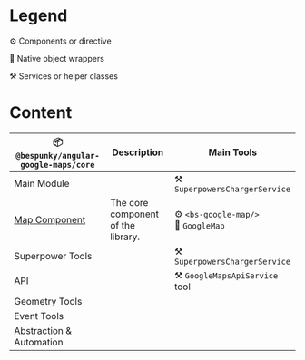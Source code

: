 # Legend
⚙ Components or directive

🧬 Native object wrappers

⚒ Services or helper classes

# Content

| 📦 `@bespunky/angular-google-maps/core` | Description                        | Main Tools                                |
|------------------------------------------|------------------------------------|-------------------------------------------|
| Main Module                              |                                    | ⚒ `SuperpowersChargerService`            |
| [Map Component](/The-Map)                | The core component of the library. | ⚙ `<bs-google-map/>`<br/>🧬 `GoogleMap` |
| Superpower Tools                         |                                    | ⚒ `SuperpowersChargerService`            |
| API                                      |                                    | ⚒ `GoogleMapsApiService`<br/>tool        |
| Geometry Tools                           |                                    |                                           |
| Event Tools                              |                                    |                                           |
| Abstraction & Automation                 |                                    |                                           |

